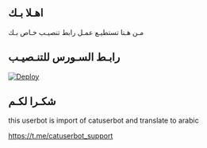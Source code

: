 ## اهـلا بـك
مـن هـنا تستطيـع عمـل رابط تنصيـب خـاص بـك

## رابـط السـورس للتنـصيـب

[![Deploy](https://www.herokucdn.com/deploy/button.svg)](https://heroku.com/deploy?template=https://github.com/pelebelal/jmthon)

## شكـرا لكـم 


this userbot is import of catuserbot and translate to arabic

https://t.me/catuserbot_support

